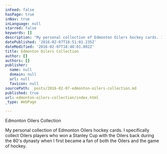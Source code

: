 ```yaml
---
inFeed: false
hasPage: true
inNav: true
inLanguage: null
starred: false
keywords: []
description: "My personal collection of Edmonton Oilers hockey cards. I specifically collect Oilers players who won a Stanley Cup with the Oilers back during the 80's dynasty when I first became a fan of both the Oilers and the game of hockey."
datePublished: '2016-02-07T18:51:01.235Z'
dateModified: '2016-02-07T18:48:01.802Z'
title: Edmonton Oilers Collection
author: []
authors: []
publisher:
  name: null
  domain: null
  url: null
  favicon: null
sourcePath: _posts/2016-02-07-edmonton-oilers-collection.md
published: true
url: edmonton-oilers-collection/index.html
_type: WebPage

---
```

Edmonton Oilers Collection

My personal collection of Edmonton Oilers hockey cards. I specifically collect Oilers players who won a Stanley Cup with the Oilers back during the 80's dynasty when I first became a fan of both the Oilers and the game of hockey.